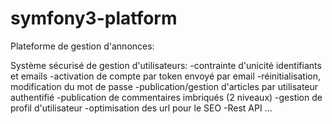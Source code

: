 # symfony3-platform

Plateforme de gestion d'annonces:

Système sécurisé de gestion d'utilisateurs:
-contrainte d'unicité identifiants et emails
-activation de compte par token envoyé par email
-réinitialisation, modification du mot de passe
-publication/gestion d'articles par utilisateur authentifié
-publication de commentaires imbriqués (2 niveaux)
-gestion de profil d'utilisateur
-optimisation des url pour le SEO
-Rest API
...

